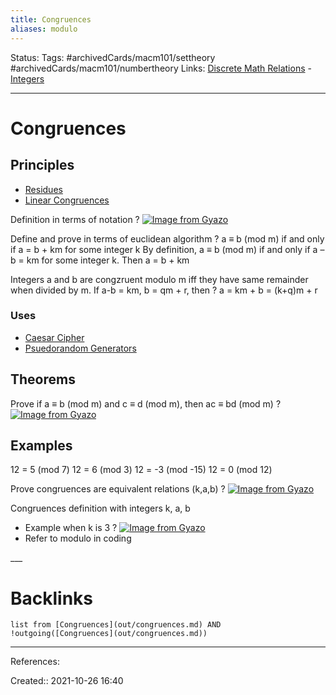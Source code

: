 ```yaml
---
title: Congruences
aliases: modulo
---
```

Status:
Tags: #archivedCards/macm101/settheory #archivedCards/macm101/numbertheory
Links: [Discrete Math Relations](out/discrete-math-relations.md) - [Integers](out/integers.md)
___

# Congruences

## Principles
- [Residues](out/residues.md)
- [Linear Congruences](out/linear-congruences.md)

Definition in terms of notation
?
[![Image from Gyazo](https://i.gyazo.com/6c67d0049fe6985c68c5d3f975cce6db.png)](https://gyazo.com/6c67d0049fe6985c68c5d3f975cce6db)
<!--SR:!2021-12-09,2,154-->

Define and prove in terms of euclidean algorithm
?
a ≡ b (mod m) if and only if a = b + km for some integer k
By definition, a ≡ b (mod m) if and only if a – b = km for some integer k. Then a = b + km
<!--SR:!2021-12-08,1,134-->

Integers a and b are congzruent modulo m iff they have same remainder when divided by m.
If a-b = km, b = qm + r, then
?
a = km + b = (k+q)m + r
<!--SR:!2021-12-08,1,134-->

### Uses
- [Caesar Cipher](out/caesar-cipher.md)
- [Psuedorandom Generators](out/psuedorandom-generators.md)

## Theorems
Prove if a ≡ b (mod m) and c ≡ d (mod m), then ac ≡ bd (mod m)
?
[![Image from Gyazo](https://i.gyazo.com/7e17cf8253733b3e7a674d0364497ff9.png)](https://gyazo.com/7e17cf8253733b3e7a674d0364497ff9)
<!--SR:!2021-12-10,1,130-->

## Examples
12 = 5 (mod 7)
12 = 6 (mod 3)
12 = -3 (mod -15)
12 = 0 (mod 12)

Prove congruences are equivalent relations (k,a,b)
?
[![Image from Gyazo](https://i.gyazo.com/17a68ba1839d0dcf3da67f684002f8a3.png)](https://gyazo.com/17a68ba1839d0dcf3da67f684002f8a3)
<!--SR:!2021-12-13,6,190-->

Congruences definition with integers k, a, b
- Example when k is 3
?
[![Image from Gyazo](https://i.gyazo.com/9a96b8c4a1f7bbb7b64a3b248233efd2.png)](https://gyazo.com/9a96b8c4a1f7bbb7b64a3b248233efd2)
- Refer to modulo in coding
<!--SR:!2021-12-09,2,154-->

___<!--SR:!2021-12-18,11,250-->

# Backlinks
```dataview
list from [Congruences](out/congruences.md) AND !outgoing([Congruences](out/congruences.md))
```
___
References:

Created:: 2021-10-26 16:40
